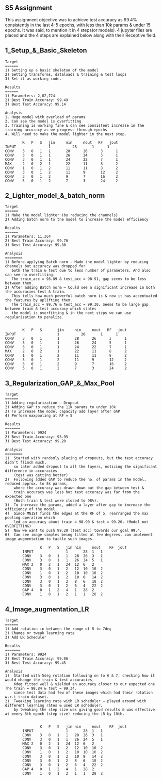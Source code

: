 S5 Assignment
-------------

This assignment objective was to achieve test accuracy as 99.4% consistently in the last 4-5 epochs, with less than 10k params & under 15 epochs. It was said, to mention it in 4 steps(or models). 4 jupyter files are placed and the 4 steps are explained below along with their Receptive field.


1_Setup_&_Basic_Skeleton
-----------------------------
    Target
    ======
    1) Setting up a basic skeleton of the model
    2) Setting transforms, dataloads & training & test loops
    3) Set it as working code.

    Results
    ======
    1) Parameters: 2,02,724
    2) Best Train Accuracy: 99.49
    3) Best Test Accuracy: 99.14
    
    Analysis
    1. Huge model with overload of params
    2. Can see the model is overfitting
    3. Training is working fine & can see consistent increase in the training accuracy as we progress through epochs
    4. Will need to make the model lighter in the next step.
    
            K	P	S	jin	    nin     nout   RF   jout
    INPUT				1		   28	    1	   1
    CONV	3	0	1	1	    28	    26	    3	   1
    CONV	3	0	1	1	    26	    24	    5	   1
    CONV	3	0	1	1	    24	    22	    7	   1
    MAX	    2	0	2	1	    22	    11	    8	   2
    CONV	1	0	1	2	    11	    11	    8	   2
    CONV	3	0	1	2	    11	    9	    12	   2
    CONV	3	0	1	2	    9	    7	    16	   2
    CONV	5	0	1	2	    7	    3	    24	   2

    

2_Lighter_model_&_batch_norm
---------------------------------
    Target
    ======
    1) Make the model lighter (by reducing the channels)
    2) Adding batch norm to the model to increase the model efficiency

    Results
    ======
    1) Parameters: 11,364
    2) Best Train Accuracy: 99.76
    3) Best Test Accuracy: 99.30

    Analysis
    ========
    1) Before applying Batch norm - Made the model lighter by reducing channels but accuracy was dropped for 
       both the train & test due to less number of parameters. And also can see no overfitting. 
       The train_acc = 98.89 & test_acc = 98.91, gap seems to be less between them.
    2) After adding Batch norm – Could see a significant increase in both the accuracies test & train. 
       This tells how much powerful batch norm is & now it has accentuated the features by uplifting them.
       The train_acc = 99.76 & test_acc = 99.30. Seems to be large gap between train & test accuracy which states 
       the model is overfitting & in the next steps we can use regularization to penalize.
       
    
            K	P	S	    jin	    nin     nout   RF   jout
    INPUT				    1		   28	    1	   1
    CONV	3	0	1	    1	    28	    26	    3	   1
    CONV	3	0	1	    1	    26	    24	    5	   1
    CONV	3	0	1	    1	    24	    22	    7	   1
    MAX	    2	0	2	    1	    22	    11	    8	   2
    CONV	1	0	1	    2	    11	    11	    8	   2
    CONV	3	0	1	    2	    11	    9	    12	   2
    CONV	3	0	1	    2	    9	    7	    16	   2
    CONV	5	0	1	    2	    7	    3	    24	   2

    

3_Regularization_GAP_&_Max_Pool
-------------------------------------
    Target
    ======
    1) Adding regularization – Dropout
    2) Adding GAP to reduce the 11k params to under 10k
    3) To increase the model capacity add layer after GAP
    4) Perform maxpooling at RF = 5
    
    Results
    =======
    1) Parameters: 9924
    2) Best Train Accuracy: 98.95
    3) Best Test Accuracy: 99.20

    Analysis
    ========
    1)	Started with randomly placing of dropouts, but the test accuracy didn’t flinch much, 
        so later added dropout to all the layers, noticing the significant difference in accuracies
        (test was getting better)
    2)	Following added GAP to reduce the no. of params in the model, reduced approx. to 8k params, 
        where the accuracy was drawn down but the gap between test & 
        train accuracy was less but test accuracy was far from the expected one 
        (Both train & test were closed to 98%).
    3)	To increase the params, added a layer after gap to increase the efficiency of the model. 
    4)	Since MNIST finds the edges at the RF of 5, rearranged the max pooling operation which
        led an accuracy about train = 98.90 & test = 99.20. (Model not OVERFITTING)
    5)	Now we want to push 99.20 (test acc) towards our goal 99.4.
    6)	Can see image samples being tilted at few degrees, can implement image augmentation to tackle such images.
    
                    K	P	S	jin	nin 	nout	RF	jout
            INPUT				1		28	1	1
            CONV	3	0	1	1	28	26	3	1
            CONV	3	0	1	1	26	24	5	1
            MAX	2	0	2	1	24	12	6	2
            CONV	3	0	1	2	12	10	10	2
            CONV	1	0	1	2	10	10	10	2
            CONV	3	0	1	2	10	8	14	2
            CONV	3	0	1	2	8	6	18	2
            CONV	3	0	1	2	6	4	22	2
            GAP	4	0	1	2	4	1	28	2
            CONV	1	0	1	2	1	1	28	2




4_Image_augmentation_LR
----------------------------
    Target
    ======
    1) Add rotation in between the range of 5 to 7deg
    2) Change or tweak learning rate
    3) Add LR Scheduler
    
    Results
    =======
    1) Parameters: 9924
    2) Best Train Accuracy: 99.06
    3) Best Test Accuracy: 99.45

    Analysis
    1)	Started with 5deg rotation following on to 6 & 7, checking how it would change the train & test accuracies, 
        6deg fitted well & yielded an accuracy closer to our expected one. The train = 98.84 & test = 99.34. 
        since test data had few of these images which had their rotation w.r.t train dataset.
    2)	Tweaking learning rate with LR scheduler – played around with different learning rates & used LR scheduler, 
        by tweaking the step size was giving good results & was effective at every 5th epoch (step size) reducing the LR by 10th.
        
        
                    K	P	S	jin	nin 	nout	RF	jout
            INPUT				1		28	1	1
            CONV	3	0	1	1	28	26	3	1
            CONV	3	0	1	1	26	24	5	1
            MAX	2	0	2	1	24	12	6	2
            CONV	3	0	1	2	12	10	10	2
            CONV	1	0	1	2	10	10	10	2
            CONV	3	0	1	2	10	8	14	2
            CONV	3	0	1	2	8	6	18	2
            CONV	3	0	1	2	6	4	22	2
            GAP	4	0	1	2	4	1	28	2
            CONV	1	0	1	2	1	1	28	2




